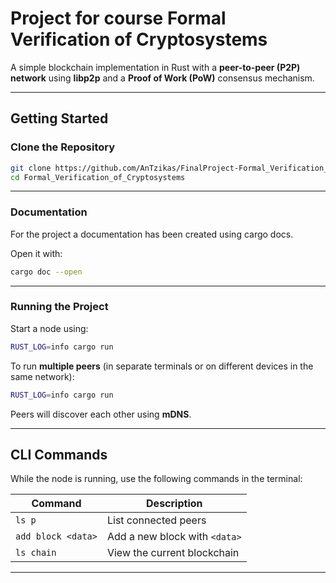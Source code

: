 
# **Project for course Formal Verification of Cryptosystems**

A simple blockchain implementation in Rust with a **peer-to-peer (P2P) network** using **libp2p** and a **Proof of Work (PoW)** consensus mechanism. 


---

## **Getting Started**

### **Clone the Repository**

```bash
git clone https://github.com/AnTzikas/FinalProject-Formal_Verification_of_Cryptosystems.git
cd Formal_Verification_of_Cryptosystems
```


---
### **Documentation**
For the project a documentation has been created using cargo docs.

Open it with:

```bash
cargo doc --open
```

---

### **Running the Project**

Start a node using:

```bash
RUST_LOG=info cargo run
```

To run **multiple peers** (in separate terminals or on different devices in the same network):

```bash
RUST_LOG=info cargo run
```

Peers will discover each other using **mDNS**.

---

## **CLI Commands**

While the node is running, use the following commands in the terminal:

|    **Command**            |     **Description**                         |
|---------------------------|---------------------------------------------|
| `ls p`                    | List connected peers                        |
| `add block <data>`        | Add a new block with `<data>`               |
| `ls chain`                | View the current blockchain                 |

---
